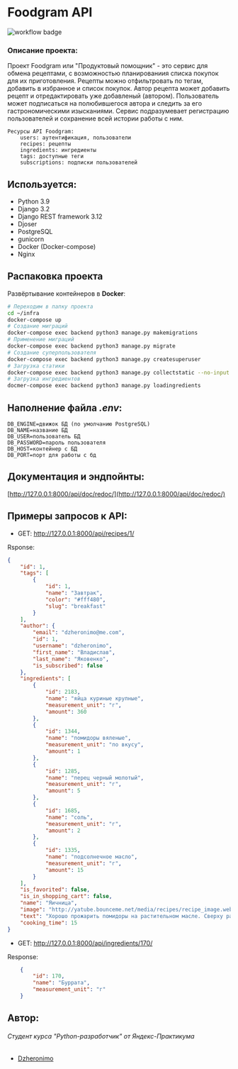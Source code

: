 # Foodgram API
![workflow badge](https://github.com/dzheronimo/foodgram-project-react/actions/workflows/foodgram_workflow.yml/badge.svg)

### Описание проекта:

Проект Foodgram или "Продуктовый помощник" - это сервис для обмена рецептами, с возможностью планированиия списка покупок 
для их приготовления.
Рецепты можно отфильтровать по тегам, добавить в избранное и список покупок. Автор рецепта может добавить рецепт и отредактировать уже добавленый (автором).
Пользователь может подписаться на полюбившегося автора и следить за его гастрономическими изысканиями. 
Сервис подразумевает регистрацию пользователей и сохранение всей истории работы с ним.

```
Ресурсы API Foodgram:
    users: аутентификация, пользователи
    recipes: рецепты
    ingredients: ингредиенты
    tags: доступные теги
    subscriptions: подписки пользователей
```

## Используется:

+ Python 3.9
+ Django 3.2
+ Django REST framework 3.12
+ Djoser
+ PostgreSQL
+ gunicorn
+ Docker (Docker-compose)
+ Nginx

## Распаковка проекта

Развёртывание контейнеров в **Docker**:

```bash
# Переходим в папку проекта
cd ~/infra
docker-compose up
# Создание миграций
docker-compose exec backend python3 manage.py makemigrations
# Применение миграций
docker-compose exec backend python3 manage.py migrate
# Создание суперпользователя
docker-compose exec backend python3 manage.py createsuperuser
# Загрузка статики
docker-compose exec backend python3 manage.py collectstatic --no-input
# Загрузка ингредиентов
docmer-compose exec backend python3 manage.py loadingredients
```

## Наполнение файла *.env*:

```
DB_ENGINE=движок БД (по умолчанию PostgreSQL)
DB_NAME=название БД 
DB_USER=пользователь БД 
DB_PASSWORD=пароль пользователя 
DB_HOST=контейнер с БД  
DB_PORT=порт для работы с бд
```

## Документация и эндпойнты:

[http://127.0.0.1:8000/api/doc/redoc/](http://127.0.0.1:8000/api/doc/redoc/)

## Примеры запросов к API:

- GET: http://127.0.0.1:8000/api/recipes/1/

Rsponse:

```JSON
{
    "id": 1,
    "tags": [
        {
            "id": 1,
            "name": "Завтрак",
            "color": "#fff480",
            "slug": "breakfast"
        }
    ],
    "author": {
        "email": "dzheronimo@me.com",
        "id": 1,
        "username": "dzheronimo",
        "first_name": "Владислав",
        "last_name": "Яковенко",
        "is_subscribed": false
    },
    "ingredients": [
        {
            "id": 2183,
            "name": "яйца куриные крупные",
            "measurement_unit": "г",
            "amount": 360
        },
        {
            "id": 1344,
            "name": "помидоры вяленые",
            "measurement_unit": "по вкусу",
            "amount": 1
        },
        {
            "id": 1285,
            "name": "перец черный молотый",
            "measurement_unit": "г",
            "amount": 5
        },
        {
            "id": 1685,
            "name": "соль",
            "measurement_unit": "г",
            "amount": 2
        },
        {
            "id": 1335,
            "name": "подсолнечное масло",
            "measurement_unit": "г",
            "amount": 15
        }
    ],
    "is_favorited": false,
    "is_in_shopping_cart": false,
    "name": "Яичница",
    "image": "http://yatube.bounceme.net/media/recipes/recipe_image.webp",
    "text": "Хорошо прожарить помидоры на растительном масле. Сверху разбить 4 яйца и сразу посолить, поперчить. Крышкой не закрывать. Жарить на среднем-сильном огне до готовности. Должен быть слегка жидким белок.",
    "cooking_time": 15
}
```

- GET: http://127.0.0.1:8000/api/ingredients/170/

Response:

```JSON
    {
        "id": 170,
        "name": "Буррата",
        "measurement_unit": "г"
    }
```


## Автор:

###### Студент курса "Python-разработчик" от Яндекс-Практикума

+ [Dzheronimo](https://github.com/dzheronimo)
